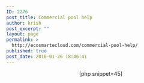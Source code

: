 ```yaml
---
ID: 2276
post_title: Commercial pool help
author: krish
post_excerpt: ""
layout: page
permalink: >
  http://ecosmartecloud.com/commercial-pool-help/
published: true
post_date: 2016-01-26 18:46:41
---
```

<center>
[php snippet=45]
</center>